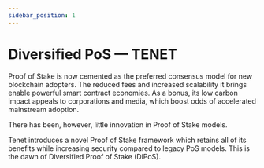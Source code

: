 ```yaml
---
sidebar_position: 1
---
```


# Diversified PoS — TENET

Proof of Stake is now cemented as the preferred consensus model for new blockchain adopters. The reduced fees and increased scalability it brings enable powerful smart contract economies. As a bonus, its low carbon impact appeals to corporations and media, which boost odds of accelerated mainstream adoption.

There has been, however, little innovation in Proof of Stake models.

Tenet introduces a novel Proof of Stake framework which retains all of its benefits while increasing security compared to legacy PoS models. This is the dawn of Diversified Proof of Stake (DiPoS).
